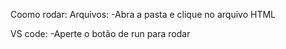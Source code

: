 Coomo rodar:
  Arquivos:
    -Abra a pasta e clique no arquivo HTML

  VS code:
    -Aperte o botão de run para rodar
